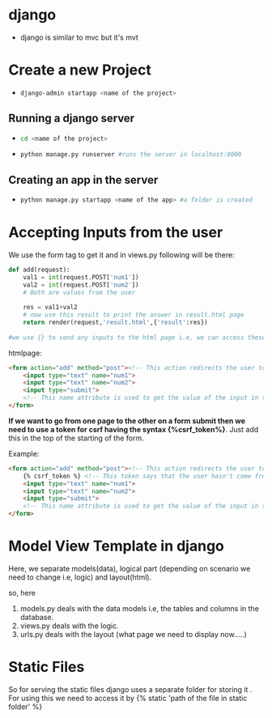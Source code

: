 # django 

- django is similar to mvc but it's mvt



# Create a new Project

- ``` bash
  django-admin startapp <name of the project>
  ```

## Running a django server

- ```bash
  cd <name of the project>
  ```

- ```bash
  python manage.py runserver #runs the server in localhost:8000
  ```

## Creating an app in the server

- ```bash
  python manage.py startapp <name of the app> #a folder is created
  ```




# Accepting Inputs from the user

We use the form tag to get it and in views.py following will be there:

```python
def add(request):
    val1 = int(request.POST['num1'])
    val2 = int(request.POST['num2'])
    # Both are values from the user 
    
    res = val1+val2
    # now use this result to print the answer in result.html page
    return render(request,'result.html',{'result':res})
	
#we use {} to send any inputs to the html page i.e, we can access these inputs in htmlpage
```

htmlpage:

```html
<form action="add" method="post"><!-- This action redirects the user to "add.html" here -->
    <input type="text" name="num1"> 
    <input type="text" name="num2">
    <input type="submit">
    <!-- This name attribute is used to get the value of the input in the views.py file -->
</form>
```





**If we want to go from one page to the other on a form submit then we need to use a token for csrf having the syntax {%csrf_token%}**. Just add this in the top of the starting of the form. 

Example:

```html
<form action="add" method="post"><!-- This action redirects the user to "add.html" here so we need to add a csrf token -->
    {% csrf_token %} <!-- This token says that the user hasn't come from an unknown page but came from a valid page. -->
    <input type="text" name="num1"> 
    <input type="text" name="num2">
    <input type="submit">
    <!-- This name attribute is used to get the value of the input in the views.py file -->
</form>
```



# Model View Template in django

Here, we separate models(data), logical part (depending on scenario we need to change i.e, logic) and layout(html).

so, here 

1. models.py deals with the data models i.e, the tables and columns in the database. 
2. views.py deals with the logic.
3. urls.py deals with the layout (what page we need to display now.....)



# Static Files

So for serving the static files django uses a separate folder for storing it . For using this we need to access it by {% static 'path of the file in static folder' %}